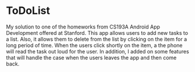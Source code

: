 # ToDoList
My solution to one of the homeworks from CS193A Android App Development offered at Stanford. This app allows users to add new tasks to
a list. Also, it allows them to delete from the list by clicking on the item for a long period of time. When the users click shortly on 
the item, a the phone will read the task out loud for the user. In addition, I added on some features that will handle the case when the 
users leaves the app and then come back.
